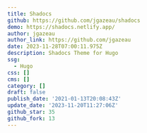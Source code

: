 ```yaml
---
title: Shadocs
github: https://github.com/jgazeau/shadocs
demo: https://shadocs.netlify.app/
author: jgazeau
author_link: https://github.com/jgazeau
date: 2023-11-28T07:00:11.975Z
description: Shadocs Theme for Hugo
ssg:
  - Hugo
css: []
cms: []
category: []
draft: false
publish_date: '2021-01-13T20:08:43Z'
update_date: '2023-11-20T11:27:06Z'
github_star: 35
github_fork: 13
---
```

